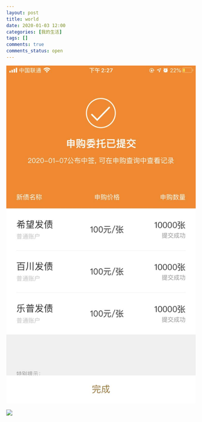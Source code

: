 ```yaml
---
layout: post
title: world
date: 2020-01-03 12:00
categories: [我的生活]
tags: []
comments: true
comments_status: open
---
```


![](/assets/20200103/tt.jpg)



![](/assets/20200103/15780210935386.png)